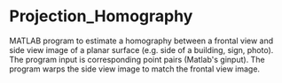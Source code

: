 Projection_Homography
=====================

MATLAB program to estimate a homography between a frontal view and side
view image of a planar surface (e.g. side of a building, sign, photo). The program
input is corresponding point pairs (Matlab's ginput). The
program warps the side view image to match the frontal view image.
